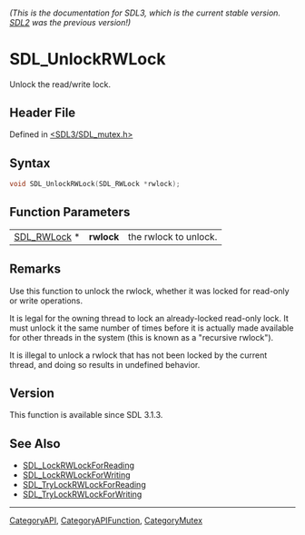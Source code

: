 ###### (This is the documentation for SDL3, which is the current stable version. [SDL2](https://wiki.libsdl.org/SDL2/) was the previous version!)
# SDL_UnlockRWLock

Unlock the read/write lock.

## Header File

Defined in [<SDL3/SDL_mutex.h>](https://github.com/libsdl-org/SDL/blob/main/include/SDL3/SDL_mutex.h)

## Syntax

```c
void SDL_UnlockRWLock(SDL_RWLock *rwlock);
```

## Function Parameters

|                            |            |                       |
| -------------------------- | ---------- | --------------------- |
| [SDL_RWLock](SDL_RWLock) * | **rwlock** | the rwlock to unlock. |

## Remarks

Use this function to unlock the rwlock, whether it was locked for read-only
or write operations.

It is legal for the owning thread to lock an already-locked read-only lock.
It must unlock it the same number of times before it is actually made
available for other threads in the system (this is known as a "recursive
rwlock").

It is illegal to unlock a rwlock that has not been locked by the current
thread, and doing so results in undefined behavior.

## Version

This function is available since SDL 3.1.3.

## See Also

- [SDL_LockRWLockForReading](SDL_LockRWLockForReading)
- [SDL_LockRWLockForWriting](SDL_LockRWLockForWriting)
- [SDL_TryLockRWLockForReading](SDL_TryLockRWLockForReading)
- [SDL_TryLockRWLockForWriting](SDL_TryLockRWLockForWriting)

----
[CategoryAPI](CategoryAPI), [CategoryAPIFunction](CategoryAPIFunction), [CategoryMutex](CategoryMutex)

